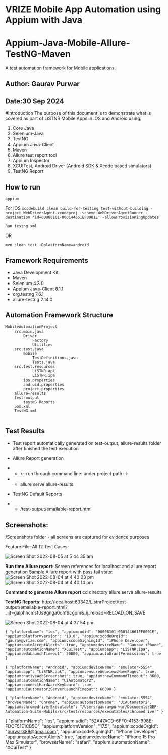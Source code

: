 # VRIZE Mobile App Automation using Appium with Java

# Appium-Java-Mobile-Allure-TestNG-Maven
A test automation framework for Mobile applications.

## Author: Gaurav Purwar
## Date:30 Sep 2024


#Introduction
The purpose of this document is to demonstrate what is covered as part of LiSTNR Mobile Apps in iOS and Android using:
1. Core Java
2. Selenium-Java
3. TestNG
4. Appium Java-Client
5. Maven
6. Allure test report tool
7. Appium Inspector
8. XCUITest, Android Driver (Android SDK & Xcode based simulators)
9. TestNG Report


## How to run

`appium`

For iOS
`xcodebuild clean build-for-testing test-without-building -project WebDriverAgent.xcodeproj -scheme WebDriverAgentRunner -destination 'id=00008101-000144661EF0001E' -allowProvisioningUpdates`

`Run testng.xml`

OR

`mvn clean test -DplatformName=android`


## Framework Requirements
* Java Development Kit
* Maven
* Selenium 4.3.0
* Appium Java-Client 8.1.1
* org.testng 7.6.1
* allure-testng 2.14.0






## Automation Framework Structure

```
MobileAutomationProject
	src.main.java
		Driver
      		Factory
      		Utilities	
	src.test.java
		mobile
			TestDefinitions.java
			Tests.java
	src.test.resources
		    LiSTNR.apk
    		LiSTNR.ipa
        ios.properties
        android.properties
        project.properties
	allure-results
	test-output
		testNG Reports
	pom.xml
	TestNG.xml
		
```




## Test Results
* Test report automatically generated on test-output, allure-results folder after finished the test execution
* Allure Report generation
* * <--run through command line: under project path-->
* * allure serve allure-results 


* TestNG Default Reports
* * /test-output/emailable-report.html


## Screenshots:
/Screenshots folder - all screens are captured for evidence purposes

Feature File: All 12 Test Cases:

![Screen Shot 2022-08-05 at 5 44 35 am](https://user-images.githubusercontent.com/8833241/182939269-bb4b1a71-9d01-4f16-9be5-6a8e9afff566.png)


**Run time Allure report:**
Screen references for localhost and allure report generation
Sample Allure report with pass fail stats:
![Screen Shot 2022-08-04 at 4 40 03 pm](https://user-images.githubusercontent.com/8833241/182939718-a5ec8c66-e25a-47ad-883e-dc72d325ec43.png)
![Screen Shot 2022-08-04 at 4 40 14 pm](https://user-images.githubusercontent.com/8833241/182939734-4cacdc6b-e911-4b0f-af6c-580c5517a9e0.png)


**Command to generate Allure report**
cd directory
allure serve allure-results

**TestNG Reports:**
http://localhost:63342/ListnrProject/test-output/emailable-report.html?_ijt=galphhcmsf0s9gnga0qhf9cgpm&_ij_reload=RELOAD_ON_SAVE

![Screen Shot 2022-08-04 at 4 37 54 pm](https://user-images.githubusercontent.com/8833241/182939963-07067ae7-0ae4-4ba5-8c97-0c59479eda11.png)


`{
"platformName": "ios",
"appium:udid": "00008101-000144661EF0001E",
"appium:platformVersion": "18.0",
"appium:xcodeOrgId": "gaurav@vrize.com",
"appium:xcodeSigningId": "iPhone Developer",
"appium:autoAcceptAlerts": true,
"appium:deviceName": "Gaurav iPhone",
"appium:automationName": "XCuiTest",
"appium:app": "LiSTNR.ipa",
"appium:wdaLaunchTimeout": 50000,
"appium:autoGrantPermissions": true
}`


`{
"platformName": "Android",
"appium:deviceName": "emulator-5554",
"appium:app": "LiSTNR.apk",
"appium:ensureWebviewsHavePages": true,
"appium:nativeWebScreenshot": true,
"appium:newCommandTimeout": 3600,
"appium:automationName": "UiAutomator2",
"appium:connectHardwareKeyboard": true,
"appium:uiautomator2ServerLaunchTimeout": 60000
}`


`{
"platformName": "Android",
"appium:deviceName": "emulator-5554",
"browserName": "Chrome",
"appium:automationName": "UiAutomator2",
"appium:chromedriverExecutable": "/Users/gauravpurwar/Documents/GEP-Automation-Suite-Mobile/src/test/resources/executables/chromedriver"
}`



{
"platformName": "ios",
"appium:udid": "52A47ACD-6FF0-4153-998E-FDCF51E1CB5C",
"appium:platformVersion": "17.5",
"appium:xcodeOrgId": "purwar389@gmail.com",
"appium:xcodeSigningId": "iPhone Developer",
"appium:autoAcceptAlerts": true,
"appium:deviceName": "iPhone 15 Pro Max Simulator",
"browserName": "safari",
"appium:automationName": "XCuiTest"
}
